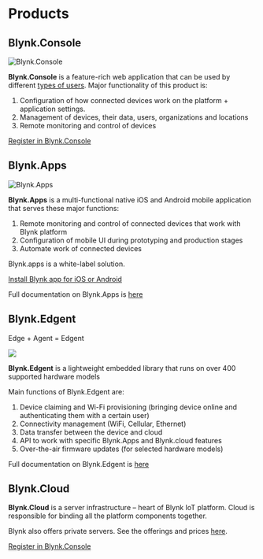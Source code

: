 # Products

## Blynk.Console

![Blynk.Console](https://user-images.githubusercontent.com/72824404/119524638-8041df00-bd86-11eb-831a-0d38fc6c07d3.png)

**Blynk.Console** is a feature-rich web application that can be used by different [types of users](../concepts/users.md). Major functionality of this product is:

1. Configuration of how connected devices work on the platform + application settings.
2. Management of devices, their data, users, organizations and locations&#x20;
3. Remote monitoring and control of devices

[Register in Blynk.Console](https://blynk.cloud)

## Blynk.Apps

![Blynk.Apps](https://user-images.githubusercontent.com/72824404/119525085-e464a300-bd86-11eb-84dc-a4f3de0f7ec9.png)

**Blynk.Apps** is a multi-functional native iOS and Android mobile application that serves these major functions:

1. Remote monitoring and control of connected devices that work with Blynk platform
2. Configuration of mobile UI during prototyping and production stages
3. Automate work of connected devices

Blynk.apps is a white-label solution.

[Install Blynk app for iOS or Android](../downloads/blynk-apps-for-ios-and-android.md)

Full documentation on Blynk.Apps is [here](../blynk.apps/overview.md)

## Blynk.Edgent

Edge + Agent = Edgent

![](../.gitbook/assets/blynk-code-ide-wifi-provisioning.png)

**Blynk.Edgent** is a lightweight embedded library that runs on over 400 supported hardware models

Main functions of Blynk.Edgent are:

1. Device claiming and Wi-Fi provisioning (bringing device online and authenticating them with a certain user)
2. Connectivity management (WiFi, Cellular, Ethernet)
3. Data transfer between the device and cloud&#x20;
4. API to work with specific Blynk.Apps and Blynk.cloud features
5. Over-the-air firmware updates (for selected hardware models)

Full documentation on Blynk.Edgent is [here](broken-reference)

## Blynk.Cloud

**Blynk.Cloud** is a server infrastructure – heart of Blynk IoT platform. Cloud is responsible for binding all the platform components together.

Blynk also offers private servers. See the offerings and prices [here](https://blynk.io/pricing).

[Register in Blynk.Console](https://blynk.cloud)
